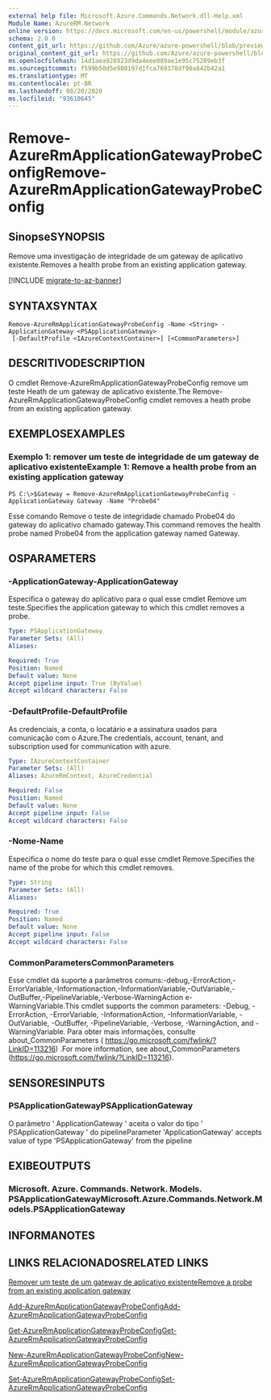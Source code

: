 ```yaml
---
external help file: Microsoft.Azure.Commands.Network.dll-Help.xml
Module Name: AzureRM.Network
online version: https://docs.microsoft.com/en-us/powershell/module/azurerm.network/remove-azurermapplicationgatewayprobeconfig
schema: 2.0.0
content_git_url: https://github.com/Azure/azure-powershell/blob/preview/src/ResourceManager/Network/Commands.Network/help/Remove-AzureRmApplicationGatewayProbeConfig.md
original_content_git_url: https://github.com/Azure/azure-powershell/blob/preview/src/ResourceManager/Network/Commands.Network/help/Remove-AzureRmApplicationGatewayProbeConfig.md
ms.openlocfilehash: 14d1aea928923d9da4eee089ae1e95c75289eb3f
ms.sourcegitcommit: f599b50d5e980197d1fca769378df90a842b42a1
ms.translationtype: MT
ms.contentlocale: pt-BR
ms.lasthandoff: 08/20/2020
ms.locfileid: "93610645"
---
```

# <span data-ttu-id="ff30f-101">Remove-AzureRmApplicationGatewayProbeConfig</span><span class="sxs-lookup"><span data-stu-id="ff30f-101">Remove-AzureRmApplicationGatewayProbeConfig</span></span>

## <span data-ttu-id="ff30f-102">Sinopse</span><span class="sxs-lookup"><span data-stu-id="ff30f-102">SYNOPSIS</span></span>
<span data-ttu-id="ff30f-103">Remove uma investigação de integridade de um gateway de aplicativo existente.</span><span class="sxs-lookup"><span data-stu-id="ff30f-103">Removes a health probe from an existing application gateway.</span></span>

[!INCLUDE [migrate-to-az-banner](../../includes/migrate-to-az-banner.md)]

## <span data-ttu-id="ff30f-104">SYNTAX</span><span class="sxs-lookup"><span data-stu-id="ff30f-104">SYNTAX</span></span>

```
Remove-AzureRmApplicationGatewayProbeConfig -Name <String> -ApplicationGateway <PSApplicationGateway>
 [-DefaultProfile <IAzureContextContainer>] [<CommonParameters>]
```

## <span data-ttu-id="ff30f-105">DESCRITIVO</span><span class="sxs-lookup"><span data-stu-id="ff30f-105">DESCRIPTION</span></span>
<span data-ttu-id="ff30f-106">O cmdlet Remove-AzureRmApplicationGatewayProbeConfig remove um teste Heath de um gateway de aplicativo existente.</span><span class="sxs-lookup"><span data-stu-id="ff30f-106">The Remove-AzureRmApplicationGatewayProbeConfig cmdlet removes a heath probe from an existing application gateway.</span></span>

## <span data-ttu-id="ff30f-107">EXEMPLOS</span><span class="sxs-lookup"><span data-stu-id="ff30f-107">EXAMPLES</span></span>

### <span data-ttu-id="ff30f-108">Exemplo 1: remover um teste de integridade de um gateway de aplicativo existente</span><span class="sxs-lookup"><span data-stu-id="ff30f-108">Example 1: Remove a health probe from an existing application gateway</span></span>
```
PS C:\>$Gateway = Remove-AzureRmApplicationGatewayProbeConfig -ApplicationGateway Gateway -Name "Probe04"
```

<span data-ttu-id="ff30f-109">Esse comando Remove o teste de integridade chamado Probe04 do gateway do aplicativo chamado gateway.</span><span class="sxs-lookup"><span data-stu-id="ff30f-109">This command removes the health probe named Probe04 from the application gateway named Gateway.</span></span>

## <span data-ttu-id="ff30f-110">OS</span><span class="sxs-lookup"><span data-stu-id="ff30f-110">PARAMETERS</span></span>

### <span data-ttu-id="ff30f-111">-ApplicationGateway</span><span class="sxs-lookup"><span data-stu-id="ff30f-111">-ApplicationGateway</span></span>
<span data-ttu-id="ff30f-112">Especifica o gateway do aplicativo para o qual esse cmdlet Remove um teste.</span><span class="sxs-lookup"><span data-stu-id="ff30f-112">Specifies the application gateway to which this cmdlet removes a probe.</span></span>

```yaml
Type: PSApplicationGateway
Parameter Sets: (All)
Aliases: 

Required: True
Position: Named
Default value: None
Accept pipeline input: True (ByValue)
Accept wildcard characters: False
```

### <span data-ttu-id="ff30f-113">-DefaultProfile</span><span class="sxs-lookup"><span data-stu-id="ff30f-113">-DefaultProfile</span></span>
<span data-ttu-id="ff30f-114">As credenciais, a conta, o locatário e a assinatura usados para comunicação com o Azure.</span><span class="sxs-lookup"><span data-stu-id="ff30f-114">The credentials, account, tenant, and subscription used for communication with azure.</span></span>

```yaml
Type: IAzureContextContainer
Parameter Sets: (All)
Aliases: AzureRmContext, AzureCredential

Required: False
Position: Named
Default value: None
Accept pipeline input: False
Accept wildcard characters: False
```

### <span data-ttu-id="ff30f-115">-Nome</span><span class="sxs-lookup"><span data-stu-id="ff30f-115">-Name</span></span>
<span data-ttu-id="ff30f-116">Especifica o nome do teste para o qual esse cmdlet Remove.</span><span class="sxs-lookup"><span data-stu-id="ff30f-116">Specifies the name of the probe for which this cmdlet removes.</span></span>

```yaml
Type: String
Parameter Sets: (All)
Aliases: 

Required: True
Position: Named
Default value: None
Accept pipeline input: False
Accept wildcard characters: False
```

### <span data-ttu-id="ff30f-117">CommonParameters</span><span class="sxs-lookup"><span data-stu-id="ff30f-117">CommonParameters</span></span>
<span data-ttu-id="ff30f-118">Esse cmdlet dá suporte a parâmetros comuns:-debug,-ErrorAction,-ErrorVariable,-Informationaction,-InformationVariable,-OutVariable,-OutBuffer,-PipelineVariable,-Verbose-WarningAction e-WarningVariable.</span><span class="sxs-lookup"><span data-stu-id="ff30f-118">This cmdlet supports the common parameters: -Debug, -ErrorAction, -ErrorVariable, -InformationAction, -InformationVariable, -OutVariable, -OutBuffer, -PipelineVariable, -Verbose, -WarningAction, and -WarningVariable.</span></span> <span data-ttu-id="ff30f-119">Para obter mais informações, consulte about_CommonParameters ( https://go.microsoft.com/fwlink/?LinkID=113216) .</span><span class="sxs-lookup"><span data-stu-id="ff30f-119">For more information, see about_CommonParameters (https://go.microsoft.com/fwlink/?LinkID=113216).</span></span>

## <span data-ttu-id="ff30f-120">SENSORES</span><span class="sxs-lookup"><span data-stu-id="ff30f-120">INPUTS</span></span>

### <span data-ttu-id="ff30f-121">PSApplicationGateway</span><span class="sxs-lookup"><span data-stu-id="ff30f-121">PSApplicationGateway</span></span>
<span data-ttu-id="ff30f-122">O parâmetro ' ApplicationGateway ' aceita o valor do tipo ' PSApplicationGateway ' do pipeline</span><span class="sxs-lookup"><span data-stu-id="ff30f-122">Parameter 'ApplicationGateway' accepts value of type 'PSApplicationGateway' from the pipeline</span></span>

## <span data-ttu-id="ff30f-123">EXIBE</span><span class="sxs-lookup"><span data-stu-id="ff30f-123">OUTPUTS</span></span>

### <span data-ttu-id="ff30f-124">Microsoft. Azure. Commands. Network. Models. PSApplicationGateway</span><span class="sxs-lookup"><span data-stu-id="ff30f-124">Microsoft.Azure.Commands.Network.Models.PSApplicationGateway</span></span>

## <span data-ttu-id="ff30f-125">INFORMA</span><span class="sxs-lookup"><span data-stu-id="ff30f-125">NOTES</span></span>

## <span data-ttu-id="ff30f-126">LINKS RELACIONADOS</span><span class="sxs-lookup"><span data-stu-id="ff30f-126">RELATED LINKS</span></span>

[<span data-ttu-id="ff30f-127">Remover um teste de um gateway de aplicativo existente</span><span class="sxs-lookup"><span data-stu-id="ff30f-127">Remove a probe from an existing application gateway</span></span>](https://azure.microsoft.com/en-us/documentation/articles/application-gateway-create-probe-ps/#remove-a-probe-from-an-existing-application-gateway)

[<span data-ttu-id="ff30f-128">Add-AzureRmApplicationGatewayProbeConfig</span><span class="sxs-lookup"><span data-stu-id="ff30f-128">Add-AzureRmApplicationGatewayProbeConfig</span></span>]()

[<span data-ttu-id="ff30f-129">Get-AzureRmApplicationGatewayProbeConfig</span><span class="sxs-lookup"><span data-stu-id="ff30f-129">Get-AzureRmApplicationGatewayProbeConfig</span></span>]()

[<span data-ttu-id="ff30f-130">New-AzureRmApplicationGatewayProbeConfig</span><span class="sxs-lookup"><span data-stu-id="ff30f-130">New-AzureRmApplicationGatewayProbeConfig</span></span>]()

[<span data-ttu-id="ff30f-131">Set-AzureRmApplicationGatewayProbeConfig</span><span class="sxs-lookup"><span data-stu-id="ff30f-131">Set-AzureRmApplicationGatewayProbeConfig</span></span>]()

